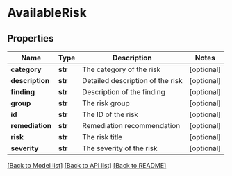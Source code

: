 # AvailableRisk

## Properties
Name | Type | Description | Notes
------------ | ------------- | ------------- | -------------
**category** | **str** | The category of the risk | [optional] 
**description** | **str** | Detailed description of the risk | [optional] 
**finding** | **str** | Description of the finding | [optional] 
**group** | **str** | The risk group | [optional] 
**id** | **str** | The ID of the risk | [optional] 
**remediation** | **str** | Remediation recommendation | [optional] 
**risk** | **str** | The risk title | [optional] 
**severity** | **str** | The severity of the risk | [optional] 

[[Back to Model list]](../README.md#documentation-for-models) [[Back to API list]](../README.md#documentation-for-api-endpoints) [[Back to README]](../README.md)


